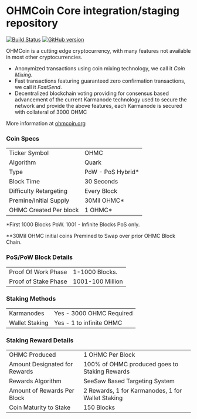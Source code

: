 OHMCoin Core integration/staging repository
=====================================

[![Build Status](https://travis-ci.org/OHMC-Project/OHMC.svg?branch=master)](https://travis-ci.org/OHMC-Project/OHMC) [![GitHub version](https://badge.fury.io/gh/OHMC-Project%2FOHMC.svg)](https://badge.fury.io/gh/OHMC-Project%2FOHMC)

OHMCoin is a cutting edge cryptocurrency, with many features not available in most other cryptocurrencies.
- Anonymized transactions using coin mixing technology, we call it _Coin Mixing_.
- Fast transactions featuring guaranteed zero confirmation transactions, we call it _FastSend_.
- Decentralized blockchain voting providing for consensus based advancement of the current Karmanode
  technology used to secure the network and provide the above features, each Karmanode is secured
  with collateral of 3000 OHMC

More information at [ohmcoin.org](http://www.ohmcoin.org)

### Coin Specs
<table>
<tr><td>Ticker Symbol</td><td>OHMC</td></tr>
<tr><td>Algorithm</td><td>Quark</td></tr>
<tr><td>Type</td><td>PoW - PoS Hybrid*</td></tr>
<tr><td>Block Time</td><td>30 Seconds</td></tr>
<tr><td>Difficulty Retargeting</td><td>Every Block</td></tr>
<tr><td>Premine/Initial Supply</td><td>30Mil OHMC*</td></tr>
<tr><td>OHMC Created Per block</td><td>1 OHMC*</td></tr>
</table>

*First 1000 Blocks PoW. 1001 - Infinite Blocks PoS only.

**30Mil OHMC initial coins Premined to Swap over prior OHMC Block Chain.

### PoS/PoW Block Details
<table>
<tr><td>Proof Of Work Phase</td><td>1-1000 Blocks.</td></tr>
<tr><td>Proof of Stake Phase</td><td>1001-100 Million</td></tr>
</table>

### Staking Methods
<table>
<tr><td>Karmanodes</td><td>Yes - 3000 OHMC Required</td></tr>
<tr><td>Wallet Staking</td><td>Yes - 1 to infinite OHMC</td></tr>
</table>

### Staking Reward Details
<table>
<tr><td>OHMC Produced</td><td>1 OHMC Per Block</td></tr>
<tr><td>Amount Designated for Rewards</td><td>100% of OHMC produced goes to Staking Rewards</td></tr>
<tr><td>Rewards Algorithm</td><td>SeeSaw Based Targeting System</td></tr>
<tr><td>Amount of Rewards Per Block</td><td>2 Rewards, 1 for Karmanodes, 1 for Wallet Staking</td></tr>
<tr><td>Coin Maturity to Stake</td><td>150 Blocks</td></tr>



